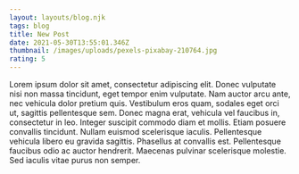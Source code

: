 ```yaml
---
layout: layouts/blog.njk
tags: blog
title: New Post
date: 2021-05-30T13:55:01.346Z
thumbnail: /images/uploads/pexels-pixabay-210764.jpg
rating: 5
---
```



<!--StartFragment-->

Lorem ipsum dolor sit amet, consectetur adipiscing elit. Donec vulputate nisi non massa tincidunt, eget tempor enim vulputate. Nam auctor arcu ante, nec vehicula dolor pretium quis. Vestibulum eros quam, sodales eget orci ut, sagittis pellentesque sem. Donec magna erat, vehicula vel faucibus in, consectetur in leo. Integer suscipit commodo diam et mollis. Etiam posuere convallis tincidunt. Nullam euismod scelerisque iaculis. Pellentesque vehicula libero eu gravida sagittis. Phasellus at convallis est. Pellentesque faucibus odio ac auctor hendrerit. Maecenas pulvinar scelerisque molestie. Sed iaculis vitae purus non semper.

<!--EndFragment-->